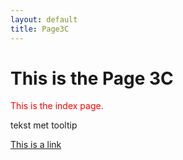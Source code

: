 ```yaml
---
layout: default
title: Page3C
---
```

<h1>This is the Page 3C</h1>
<p style="color:red">This is the index page.</p>

<p title="dit is een tooltip">tekst met tooltip</p>

<a href="https://www.w3schools.com">This is a link</a>
<!--- attributes altijd tusse quotes (aanbevolen) -->
